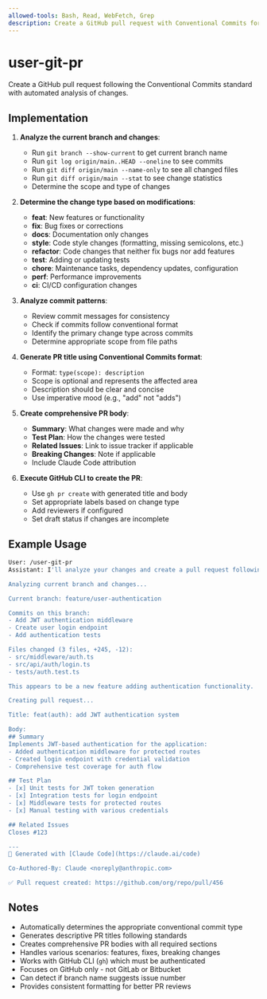 ```yaml
---
allowed-tools: Bash, Read, WebFetch, Grep
description: Create a GitHub pull request with Conventional Commits format
---
```


# user-git-pr

Create a GitHub pull request following the Conventional Commits standard with automated analysis of changes.

## Implementation

1. **Analyze the current branch and changes**:
   - Run `git branch --show-current` to get current branch name
   - Run `git log origin/main..HEAD --oneline` to see commits
   - Run `git diff origin/main --name-only` to see all changed files
   - Run `git diff origin/main --stat` to see change statistics
   - Determine the scope and type of changes

2. **Determine the change type based on modifications**:
   - **feat**: New features or functionality
   - **fix**: Bug fixes or corrections
   - **docs**: Documentation only changes
   - **style**: Code style changes (formatting, missing semicolons, etc.)
   - **refactor**: Code changes that neither fix bugs nor add features
   - **test**: Adding or updating tests
   - **chore**: Maintenance tasks, dependency updates, configuration
   - **perf**: Performance improvements
   - **ci**: CI/CD configuration changes

3. **Analyze commit patterns**:
   - Review commit messages for consistency
   - Check if commits follow conventional format
   - Identify the primary change type across commits
   - Determine appropriate scope from file paths

4. **Generate PR title using Conventional Commits format**:
   - Format: `type(scope): description`
   - Scope is optional and represents the affected area
   - Description should be clear and concise
   - Use imperative mood (e.g., "add" not "adds")

5. **Create comprehensive PR body**:
   - **Summary**: What changes were made and why
   - **Test Plan**: How the changes were tested
   - **Related Issues**: Link to issue tracker if applicable
   - **Breaking Changes**: Note if applicable
   - Include Claude Code attribution

6. **Execute GitHub CLI to create the PR**:
   - Use `gh pr create` with generated title and body
   - Set appropriate labels based on change type
   - Add reviewers if configured
   - Set draft status if changes are incomplete

## Example Usage

```sh
User: /user-git-pr
Assistant: I'll analyze your changes and create a pull request following Conventional Commits standards.

Analyzing current branch and changes...

Current branch: feature/user-authentication

Commits on this branch:
- Add JWT authentication middleware
- Create user login endpoint
- Add authentication tests

Files changed (3 files, +245, -12):
- src/middleware/auth.ts
- src/api/auth/login.ts
- tests/auth.test.ts

This appears to be a new feature adding authentication functionality.

Creating pull request...

Title: feat(auth): add JWT authentication system

Body:
## Summary
Implements JWT-based authentication for the application:
- Added authentication middleware for protected routes
- Created login endpoint with credential validation
- Comprehensive test coverage for auth flow

## Test Plan
- [x] Unit tests for JWT token generation
- [x] Integration tests for login endpoint
- [x] Middleware tests for protected routes
- [x] Manual testing with various credentials

## Related Issues
Closes #123

---
🤖 Generated with [Claude Code](https://claude.ai/code)

Co-Authored-By: Claude <noreply@anthropic.com>

✅ Pull request created: https://github.com/org/repo/pull/456
```

## Notes

- Automatically determines the appropriate conventional commit type
- Generates descriptive PR titles following standards
- Creates comprehensive PR bodies with all required sections
- Handles various scenarios: features, fixes, breaking changes
- Works with GitHub CLI (`gh`) which must be authenticated
- Focuses on GitHub only - not GitLab or Bitbucket
- Can detect if branch name suggests issue number
- Provides consistent formatting for better PR reviews